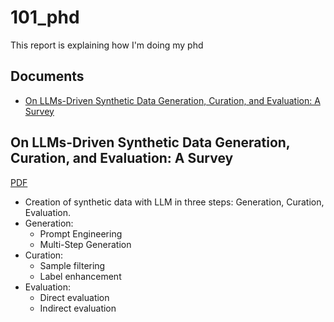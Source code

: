 # 101_phd
This report is explaining how I'm doing my phd

## Documents
* [On LLMs-Driven Synthetic Data Generation, Curation, and Evaluation: A Survey](#on-llms-driven-synthetic-data-generation-curation-and-evaluation-a-survey)

## On LLMs-Driven Synthetic Data Generation, Curation, and Evaluation: A Survey
[PDF](https://arxiv.org/pdf/2406.15126)

- Creation of synthetic data with LLM in three steps: Generation, Curation, Evaluation.
- Generation:
    - Prompt Engineering
    - Multi-Step Generation
- Curation:
    - Sample filtering
    - Label enhancement
- Evaluation:
    - Direct evaluation
    - Indirect evaluation